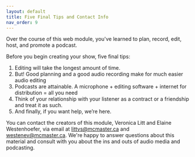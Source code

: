 ```yaml
---
layout: default
title: Five Final Tips and Contact Info
nav_order: 9
---
```


Over the course of this web module, you've learned to plan, record, edit, host, and promote a podcast. 

Before you begin creating your show, five final tips:

1. Editing will take the longest amount of time. 
2. But! Good planning and a good audio recording make for much easier audio editing
3. Podcasts are attainable. A microphone + editing software + internet for distribution = all you need 
4. Think of your relationship with your listener as a contract or a friendship and treat it as such. 
5. And finally, if you want help, we’re here.

You can contact the creators of this module, Veronica Litt and Elaine Westenhoefer, via email at littvs@mcmaster.ca and westenev@mcmaster.ca. We're happy to answer questions about this material and consult with you about the ins and outs of audio media and podcasting. 
